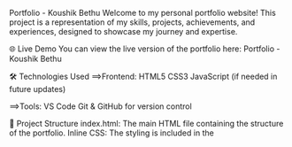 Portfolio - Koushik Bethu
Welcome to my personal portfolio website! This project is a representation of my skills, projects, achievements, and experiences, designed to showcase my journey and expertise.

🌐 Live Demo
You can view the live version of the portfolio here:
Portfolio - Koushik Bethu

🛠️ Technologies Used
==>Frontend:
HTML5
CSS3
JavaScript (if needed in future updates)

==>Tools:
VS Code
Git & GitHub for version control

📑 Project Structure
index.html: The main HTML file containing the structure of the portfolio.
Inline CSS: The styling is included in the <style> tag inside the head section of index.html.
Images:
KANNA.jpg: Profile picture used in the portfolio.
audio-isl.jpg and audio-isl-2.jpg: Images for the Audio to ISL Converter project.
instagram.png, github.png, linkedin.png, coding.png: Social media and coding profile icons.

🚀 Features
About Me:
A brief introduction and highlights of my background and skills.
Skills and Tech Stack:
Showcasing programming languages, web development skills, and tools I am proficient in.
Projects:
Key projects like the "Audio to ISL Converter" are highlighted with images and descriptions.
Achievements:
Listing academic and extracurricular accomplishments.
Interactive Elements:
Hover effects on buttons, icons, and skill sections.
Social Media Links:
Connect to my GitHub, LinkedIn, Instagram, and LeetCode profiles.

📖 How to Run the Project Locally
1.Clone the Repository:
==> bash
git clone https://github.com/koushikbethu/Koushik-Portfolio.git
2.Navigate to the Directory:
cd Koushik-Portfolio
3.Open the Project:
Open the index.html file in your favorite web browser.

🤝 Contributing
Contributions are welcome! If you have any suggestions for improvement:
Fork this repository.
Create a new branch for your feature/bug fix.
Submit a pull request for review.

📄 License
This project is licensed under the MIT License.
Feel free to use or modify it as needed!

🙌 Acknowledgments
Icons and Images: Ensure proper attribution if sourced externally.
Inspiration: Self-created with a goal to represent my academic and professional journey.





